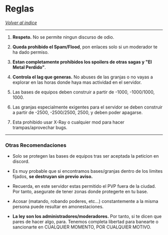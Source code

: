 # Reglas

[*Volver al indice*](https://github.com/rudahee/SE-Guides/blob/main/Indice.md)

---

1. **Respeto.** No se permite ningun discurso de odio.

2. **Queda prohibido el Spam/Flood**, pon enlaces solo si un moderador te ha dado permiso.

3. **Estan completamente prohibidos los spoilers de otras sagas y "El Metal Perdido"**.

4. **Controla el lag que generas.** No abuses de las granjas o no vayas a explorar en las horas donde haya mas actividad en el servidor.

5. Las bases de equipos deben construir a partir de -1000, -1000/1000, 1000.

6. Las granjas especialmente exigentes para el servidor se deben construir a partir de -2500, -2500/2500, 2500, y deben poder apagarse.

7. Esta prohibido usar X-Ray o cualquier mod para hacer trampas/aprovechar bugs.

--- 

### Otras Recomendaciones

* Solo se protegen las bases de equipos tras ser aceptada la peticion en discord.

* Es muy probable que si encontramos bases/granjas dentro de los limites fijados, **se destruyan sin previo aviso.**

* Recuerda, en este servidor estas permitido el PVP fuera de la ciudad. Por tanto, asegurate de tener zonas donde protegerte en tu base.

* Acosar (matando, robando poderes, etc...) constantemente a la misma persona puede resultar en amonestaciones.

* **La ley son los administradores/moderadores.** Por tanto, si te dicen que pares de hacer algo, para. Tenemos completa libertad para banearte o sancionarte en CUALQUIER MOMENTO, POR CUALQUIER MOTIVO.
